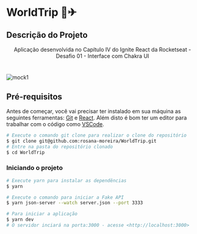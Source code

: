 #  WorldTrip 💛✈

<h2>Descrição do Projeto</h2>
<p align="center">
Aplicação desenvolvida no Capítulo IV do Ignite React da Rocketseat - Desafio 01 - Interface com Chakra UI</p>

<h1 align="center"></h1>

![mock1](https://user-images.githubusercontent.com/71772559/113537236-741f7980-95ae-11eb-8e58-dc35845007c5.png)

<h2>Pré-requisitos</h2>

Antes de começar, você vai precisar ter instalado em sua máquina as seguintes ferramentas:
[Git](https://git-scm.com) e [React](https://pt-br.reactjs.org/).
Além disto é bom ter um editor para trabalhar com o código como [VSCode](https://code.visualstudio.com/).


```bash
# Execute o comando git clone para realizar o clone do repositório
$ git clone git@github.com:rosana-moreira/WorldTrip.git
# Entre na pasta do repositório clonado
$ cd WorldTrip
```

### **Iniciando o projeto**

```bash
# Execute yarn para instalar as dependências
$ yarn

# Execute o comando para iniciar a Fake API
$ yarn json-server --watch server.json --port 3333

# Para iniciar a aplicação
$ yarn dev
# O servidor inciará na porta:3000 - acesse <http://localhost:3000>
```
